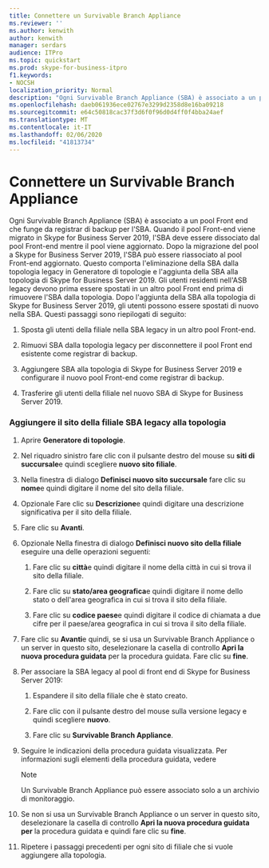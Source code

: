 ```yaml
---
title: Connettere un Survivable Branch Appliance
ms.reviewer: ''
ms.author: kenwith
author: kenwith
manager: serdars
audience: ITPro
ms.topic: quickstart
ms.prod: skype-for-business-itpro
f1.keywords:
- NOCSH
localization_priority: Normal
description: "Ogni Survivable Branch Appliance (SBA) è associato a un pool Front-end che funge da registrar di backup per l'SBA. Quando viene eseguita la migrazione del pool Front-end a Skype for Business Server 2019, l'SBA deve essere dissociato dal pool Front-end mentre il pool viene aggiornato, dopo la migrazione del pool a Skype for Business Server 2019, l'SBA può essere riassociato all'aggiornamento anteriore E pool ND. Questo comporta l'eliminazione della SBA dalla topologia legacy in Generatore di topologie e l'aggiunta della SBA alla topologia di Skype for Business Server 2019. Gli utenti residenti nell'ASB legacy devono prima essere spostati in un altro pool Front end prima di rimuovere l'SBA dalla topologia. Dopo aver aggiunto l'SBA alla topologia di Skype for Business Server 2019, questi utenti possono quindi essere spostati di nuovo nella SBA. Questi passaggi sono riepilogati di seguito:"
ms.openlocfilehash: daeb061936ece02767e3299d2358d8e16ba09218
ms.sourcegitcommit: e64c50818cac37f3d6f0f96d0d4ff0f4bba24aef
ms.translationtype: MT
ms.contentlocale: it-IT
ms.lasthandoff: 02/06/2020
ms.locfileid: "41813734"
---
```

# <a name="connect-a-survivable-branch-appliance"></a>Connettere un Survivable Branch Appliance

Ogni Survivable Branch Appliance (SBA) è associato a un pool Front end che funge da registrar di backup per l'SBA. Quando il pool Front-end viene migrato in Skype for Business Server 2019, l'SBA deve essere dissociato dal pool Front-end mentre il pool viene aggiornato. Dopo la migrazione del pool a Skype for Business Server 2019, l'SBA può essere riassociato al pool Front-end aggiornato. Questo comporta l'eliminazione della SBA dalla topologia legacy in Generatore di topologie e l'aggiunta della SBA alla topologia di Skype for Business Server 2019. Gli utenti residenti nell'ASB legacy devono prima essere spostati in un altro pool Front end prima di rimuovere l'SBA dalla topologia. Dopo l'aggiunta della SBA alla topologia di Skype for Business Server 2019, gli utenti possono essere spostati di nuovo nella SBA. Questi passaggi sono riepilogati di seguito:
  
1. Sposta gli utenti della filiale nella SBA legacy in un altro pool Front-end.
    
2. Rimuovi SBA dalla topologia legacy per disconnettere il pool Front end esistente come registrar di backup.
    
3. Aggiungere SBA alla topologia di Skype for Business Server 2019 e configurare il nuovo pool Front-end come registrar di backup. 
    
4. Trasferire gli utenti della filiale nel nuovo SBA di Skype for Business Server 2019.
    
### <a name="add-legacy-sba-branch-site-to-your-topology"></a>Aggiungere il sito della filiale SBA legacy alla topologia

1. Aprire **Generatore di topologie**.
    
2. Nel riquadro sinistro fare clic con il pulsante destro del mouse su **siti di succursale**e quindi scegliere **nuovo sito filiale**.
    
3. Nella finestra di dialogo **Definisci nuovo sito succursale** fare clic su **nome**e quindi digitare il nome del sito della filiale.
    
4. Opzionale Fare clic su **Descrizione**e quindi digitare una descrizione significativa per il sito della filiale.
    
5. Fare clic su **Avanti**.
    
6. Opzionale Nella finestra di dialogo **Definisci nuovo sito della filiale** eseguire una delle operazioni seguenti: 
    
    1. Fare clic su **città**e quindi digitare il nome della città in cui si trova il sito della filiale.
    
    2. Fare clic su **stato/area geografica**e quindi digitare il nome dello stato o dell'area geografica in cui si trova il sito della filiale.
    
    3. Fare clic su **codice paese**e quindi digitare il codice di chiamata a due cifre per il paese/area geografica in cui si trova il sito della filiale.
    
7. Fare clic su **Avanti**e quindi, se si usa un Survivable Branch Appliance o un server in questo sito, deselezionare la casella di controllo **Apri la nuova procedura guidata** per la procedura guidata. Fare clic su **fine**.
    
8. Per associare la SBA legacy al pool di front end di Skype for Business Server 2019:
    
    1. Espandere il sito della filiale che è stato creato. 
    
    2. Fare clic con il pulsante destro del mouse sulla versione legacy e quindi scegliere **nuovo**.
    
    3. Fare clic su **Survivable Branch Appliance**.
    
9. Seguire le indicazioni della procedura guidata visualizzata. Per informazioni sugli elementi della procedura guidata, vedere    
   <!-- [Define a Survivable Branch Appliance or Server in Lync 2013](https://technet.microsoft.com/en-us/library/gg398280(v=ocs.15).aspx). -->
   <!-- The above link points to un-rebranded 2013 content we will need to discuss rebrand or bring forward -->
    
    > [!NOTE]
    > Un Survivable Branch Appliance può essere associato solo a un archivio di monitoraggio. 
  
10. Se non si usa un Survivable Branch Appliance o un server in questo sito, deselezionare la casella di controllo **Apri la nuova procedura guidata per** la procedura guidata e quindi fare clic su **fine**.
    
11. Ripetere i passaggi precedenti per ogni sito di filiale che si vuole aggiungere alla topologia.
    

